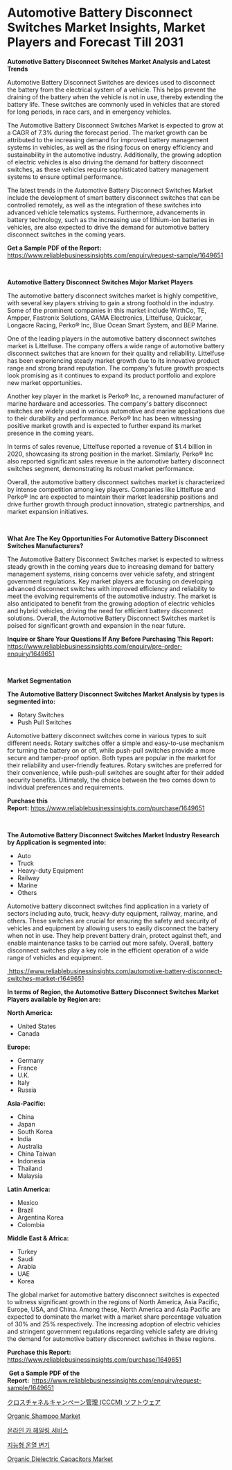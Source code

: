<p><h1>Automotive Battery Disconnect Switches Market Insights, Market Players and Forecast Till 2031</h1></p><p><strong>Automotive Battery Disconnect Switches Market Analysis and Latest Trends</strong></p>
<p><p>Automotive Battery Disconnect Switches are devices used to disconnect the battery from the electrical system of a vehicle. This helps prevent the draining of the battery when the vehicle is not in use, thereby extending the battery life. These switches are commonly used in vehicles that are stored for long periods, in race cars, and in emergency vehicles.</p><p>The Automotive Battery Disconnect Switches Market is expected to grow at a CAGR of 7.3% during the forecast period. The market growth can be attributed to the increasing demand for improved battery management systems in vehicles, as well as the rising focus on energy efficiency and sustainability in the automotive industry. Additionally, the growing adoption of electric vehicles is also driving the demand for battery disconnect switches, as these vehicles require sophisticated battery management systems to ensure optimal performance.</p><p>The latest trends in the Automotive Battery Disconnect Switches Market include the development of smart battery disconnect switches that can be controlled remotely, as well as the integration of these switches into advanced vehicle telematics systems. Furthermore, advancements in battery technology, such as the increasing use of lithium-ion batteries in vehicles, are also expected to drive the demand for automotive battery disconnect switches in the coming years.</p></p>
<p><strong>Get a Sample PDF of the Report:&nbsp;</strong> <a href="https://www.reliablebusinessinsights.com/enquiry/request-sample/1649651">https://www.reliablebusinessinsights.com/enquiry/request-sample/1649651</a></p>
<p>&nbsp;</p>
<p><strong>Automotive Battery Disconnect Switches Major Market Players</strong></p>
<p><p>The automotive battery disconnect switches market is highly competitive, with several key players striving to gain a strong foothold in the industry. Some of the prominent companies in this market include WirthCo, TE, Ampper, Fastronix Solutions, GAMA Electronics, Littelfuse, Quickcar, Longacre Racing, Perko® Inc, Blue Ocean Smart System, and BEP Marine.</p><p>One of the leading players in the automotive battery disconnect switches market is Littelfuse. The company offers a wide range of automotive battery disconnect switches that are known for their quality and reliability. Littelfuse has been experiencing steady market growth due to its innovative product range and strong brand reputation. The company's future growth prospects look promising as it continues to expand its product portfolio and explore new market opportunities.</p><p>Another key player in the market is Perko® Inc, a renowned manufacturer of marine hardware and accessories. The company's battery disconnect switches are widely used in various automotive and marine applications due to their durability and performance. Perko® Inc has been witnessing positive market growth and is expected to further expand its market presence in the coming years.</p><p>In terms of sales revenue, Littelfuse reported a revenue of $1.4 billion in 2020, showcasing its strong position in the market. Similarly, Perko® Inc also reported significant sales revenue in the automotive battery disconnect switches segment, demonstrating its robust market performance.</p><p>Overall, the automotive battery disconnect switches market is characterized by intense competition among key players. Companies like Littelfuse and Perko® Inc are expected to maintain their market leadership positions and drive further growth through product innovation, strategic partnerships, and market expansion initiatives.</p></p>
<p>&nbsp;</p>
<p><strong>What Are The Key Opportunities For Automotive Battery Disconnect Switches Manufacturers?</strong></p>
<p><p>The Automotive Battery Disconnect Switches market is expected to witness steady growth in the coming years due to increasing demand for battery management systems, rising concerns over vehicle safety, and stringent government regulations. Key market players are focusing on developing advanced disconnect switches with improved efficiency and reliability to meet the evolving requirements of the automotive industry. The market is also anticipated to benefit from the growing adoption of electric vehicles and hybrid vehicles, driving the need for efficient battery disconnect solutions. Overall, the Automotive Battery Disconnect Switches market is poised for significant growth and expansion in the near future.</p></p>
<p><strong>Inquire or Share Your Questions If Any Before Purchasing This Report:</strong> <a href="https://www.reliablebusinessinsights.com/enquiry/pre-order-enquiry/1649651">https://www.reliablebusinessinsights.com/enquiry/pre-order-enquiry/1649651</a></p>
<p>&nbsp;</p>
<p><strong>Market Segmentation</strong></p>
<p><strong>The Automotive Battery Disconnect Switches Market Analysis by types is segmented into:</strong></p>
<p><ul><li>Rotary Switches</li><li>Push Pull Switches</li></ul></p>
<p><p>Automotive battery disconnect switches come in various types to suit different needs. Rotary switches offer a simple and easy-to-use mechanism for turning the battery on or off, while push-pull switches provide a more secure and tamper-proof option. Both types are popular in the market for their reliability and user-friendly features. Rotary switches are preferred for their convenience, while push-pull switches are sought after for their added security benefits. Ultimately, the choice between the two comes down to individual preferences and requirements.</p></p>
<p><strong>Purchase this Report:&nbsp;</strong><a href="https://www.reliablebusinessinsights.com/purchase/1649651">https://www.reliablebusinessinsights.com/purchase/1649651</a></p>
<p>&nbsp;</p>
<p><strong>The Automotive Battery Disconnect Switches Market Industry Research by Application is segmented into:</strong></p>
<p><ul><li>Auto</li><li>Truck</li><li>Heavy-duty Equipment</li><li>Railway</li><li>Marine</li><li>Others</li></ul></p>
<p><p>Automotive battery disconnect switches find application in a variety of sectors including auto, truck, heavy-duty equipment, railway, marine, and others. These switches are crucial for ensuring the safety and security of vehicles and equipment by allowing users to easily disconnect the battery when not in use. They help prevent battery drain, protect against theft, and enable maintenance tasks to be carried out more safely. Overall, battery disconnect switches play a key role in the efficient operation of a wide range of vehicles and equipment.</p></p>
<p><a href="https://www.reliablebusinessinsights.com/automotive-battery-disconnect-switches-market-r1649651">&nbsp;https://www.reliablebusinessinsights.com/automotive-battery-disconnect-switches-market-r1649651</a></p>
<p><strong>In terms of Region, the Automotive Battery Disconnect Switches Market Players available by Region are:</strong></p>
<p>
    <p> <strong> North America: </strong>
        <ul>
            <li>United States</li>
            <li>Canada</li>
        </ul>
        </p> 
    <p> <strong> Europe: </strong>
        <ul>
            <li>Germany</li>
            <li>France</li>
            <li>U.K.</li>
            <li>Italy</li>
            <li>Russia</li>
        </ul>
        </p> 
    <p> <strong> Asia-Pacific: </strong>
        <ul>
            <li>China</li>
            <li>Japan</li>
            <li>South Korea</li>
            <li>India</li>
            <li>Australia</li>
            <li>China Taiwan</li>
            <li>Indonesia</li>
            <li>Thailand</li>
            <li>Malaysia</li>
        </ul>
        </p> 
    <p> <strong> Latin America: </strong>
        <ul>
            <li>Mexico</li>
            <li>Brazil</li>
            <li>Argentina Korea</li>
            <li>Colombia</li>
        </ul>
        </p> 
    <p> <strong> Middle East & Africa: </strong>
        <ul>
            <li>Turkey</li>
            <li>Saudi</li>
            <li>Arabia</li>
            <li>UAE</li>
            <li>Korea</li>
        </ul>
    </p>
    </p>
<p><p>The global market for automotive battery disconnect switches is expected to witness significant growth in the regions of North America, Asia Pacific, Europe, USA, and China. Among these, North America and Asia Pacific are expected to dominate the market with a market share percentage valuation of 30% and 25% respectively. The increasing adoption of electric vehicles and stringent government regulations regarding vehicle safety are driving the demand for automotive battery disconnect switches in these regions.</p></p>
<p><strong>Purchase this Report: </strong><a href="https://www.reliablebusinessinsights.com/purchase/1649651">https://www.reliablebusinessinsights.com/purchase/1649651</a></p>
<p>&nbsp;<strong>Get a Sample PDF of the Report:&nbsp;&nbsp;</strong><a href="https://www.reliablebusinessinsights.com/enquiry/request-sample/1649651">https://www.reliablebusinessinsights.com/enquiry/request-sample/1649651</a></p>
<p><strong></strong></p>
<p><p><a href="https://github.com/mohamedbakry57/Market-Research-Report-List-4/blob/main/7826810121504.md">クロスチャネルキャンペーン管理 (CCCM) ソフトウェア</a></p><p><a href="https://github.com/shahriarnajimjoy333/Market-Research-Report-List-1/blob/main/organic-shampoo-market.md">Organic Shampoo Market</a></p><p><a href="https://github.com/muchswr/Market-Research-Report-List-1/blob/main/6569949113469.md">온라인 카 헤일링 서비스</a></p><p><a href="https://github.com/rsg307664904/Market-Research-Report-List-2/blob/main/9809270113470.md">지능형 온열 변기</a></p><p><a href="https://github.com/cameroneffertz/Market-Research-Report-List-1/blob/main/organic-dielectric-capacitors-market.md">Organic Dielectric Capacitors Market</a></p></p>